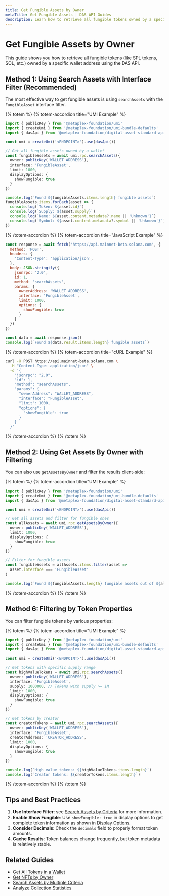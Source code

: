 ```yaml
---
title: Get Fungible Assets by Owner
metaTitle: Get Fungible Assets | DAS API Guides
description: Learn how to retrieve all fungible tokens owned by a specific wallet
---
```


# Get Fungible Assets by Owner

This guide shows you how to retrieve all fungible tokens (like SPL tokens, SOL, etc.) owned by a specific wallet address using the DAS API.

## Method 1: Using Search Assets with Interface Filter (Recommended)

The most effective way to get fungible assets is using `searchAssets` with the `FungibleAsset` interface filter.

{% totem %}
{% totem-accordion title="UMI Example" %}
```typescript
import { publicKey } from '@metaplex-foundation/umi'
import { createUmi } from '@metaplex-foundation/umi-bundle-defaults'
import { dasApi } from '@metaplex-foundation/digital-asset-standard-api'

const umi = createUmi('<ENDPOINT>').use(dasApi())

// Get all fungible assets owned by a wallet
const fungibleAssets = await umi.rpc.searchAssets({
  owner: publicKey('WALLET_ADDRESS'),
  interface: 'FungibleAsset',
  limit: 1000,
  displayOptions: {
    showFungible: true
  }
})

console.log(`Found ${fungibleAssets.items.length} fungible assets`)
fungibleAssets.items.forEach(asset => {
  console.log(`Token: ${asset.id}`)
  console.log(`Supply: ${asset.supply}`)
  console.log(`Name: ${asset.content.metadata?.name || 'Unknown'}`)
  console.log(`Symbol: ${asset.content.metadata?.symbol || 'Unknown'}`)
})
```
{% /totem-accordion %}
{% totem-accordion title="JavaScript Example" %}
```javascript
const response = await fetch('https://api.mainnet-beta.solana.com', {
  method: 'POST',
  headers: {
    'Content-Type': 'application/json',
  },
  body: JSON.stringify({
    jsonrpc: '2.0',
    id: 1,
    method: 'searchAssets',
    params: {
      ownerAddress: 'WALLET_ADDRESS',
      interface: 'FungibleAsset',
      limit: 1000,
      options: {
        showFungible: true
      }
    }
  })
})

const data = await response.json()
console.log(`Found ${data.result.items.length} fungible assets`)
```
{% /totem-accordion %}
{% totem-accordion title="cURL Example" %}
```bash
curl -X POST https://api.mainnet-beta.solana.com \
  -H "Content-Type: application/json" \
  -d '{
    "jsonrpc": "2.0",
    "id": 1,
    "method": "searchAssets",
    "params": {
      "ownerAddress": "WALLET_ADDRESS",
      "interface": "FungibleAsset",
      "limit": 1000,
      "options": {
        "showFungible": true
      }
    }
  }'
```
{% /totem-accordion %}
{% /totem %}

## Method 2: Using Get Assets By Owner with Filtering

You can also use `getAssetsByOwner` and filter the results client-side:

{% totem %}
{% totem-accordion title="UMI Example" %}
```typescript
import { publicKey } from '@metaplex-foundation/umi'
import { createUmi } from '@metaplex-foundation/umi-bundle-defaults'
import { dasApi } from '@metaplex-foundation/digital-asset-standard-api'

const umi = createUmi('<ENDPOINT>').use(dasApi())

// Get all assets and filter for fungible ones
const allAssets = await umi.rpc.getAssetsByOwner({
  owner: publicKey('WALLET_ADDRESS'),
  limit: 1000,
  displayOptions: {
    showFungible: true
  }
})

// Filter for fungible assets
const fungibleAssets = allAssets.items.filter(asset => 
  asset.interface === 'FungibleAsset'
)

console.log(`Found ${fungibleAssets.length} fungible assets out of ${allAssets.items.length} total assets`)
```
{% /totem-accordion %}
{% /totem %}

## Method 6: Filtering by Token Properties

You can filter fungible tokens by various properties:

{% totem %}
{% totem-accordion title="UMI Example" %}
```typescript
import { publicKey } from '@metaplex-foundation/umi'
import { createUmi } from '@metaplex-foundation/umi-bundle-defaults'
import { dasApi } from '@metaplex-foundation/digital-asset-standard-api'

const umi = createUmi('<ENDPOINT>').use(dasApi())

// Get tokens with specific supply range
const highValueTokens = await umi.rpc.searchAssets({
  owner: publicKey('WALLET_ADDRESS'),
  interface: 'FungibleAsset',
  supply: 1000000, // Tokens with supply >= 1M
  limit: 1000,
  displayOptions: {
    showFungible: true
  }
})

// Get tokens by creator
const creatorTokens = await umi.rpc.searchAssets({
  owner: publicKey('WALLET_ADDRESS'),
  interface: 'FungibleAsset',
  creatorAddress: 'CREATOR_ADDRESS',
  limit: 1000,
  displayOptions: {
    showFungible: true
  }
})

console.log(`High value tokens: ${highValueTokens.items.length}`)
console.log(`Creator tokens: ${creatorTokens.items.length}`)
```
{% /totem-accordion %}
{% /totem %}

## Tips and Best Practices

1. **Use Interface Filter**: see [Search Assets by Criteria](/das-api/guides/search-by-criteria) for more information.
2. **Enable Show Fungible**: Use `showFungible: true` in display options to get complete token information as shown in [Display Options](/das-api/guides/display-options).
3. **Consider Decimals**: Check the `decimals` field to properly format token amounts.
4. **Cache Results**: Token balances change frequently, but token metadata is relatively stable.

## Related Guides

- [Get All Tokens in a Wallet](/das-api/guides/get-wallet-tokens)
- [Get NFTs by Owner](/das-api/guides/get-nfts-by-owner)
- [Search Assets by Multiple Criteria](/das-api/guides/search-by-criteria)
- [Analyze Collection Statistics](/das-api/guides/collection-statistics) 